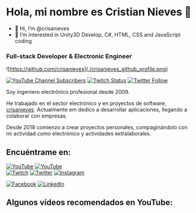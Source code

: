 # Hola, mi nombre es Cristian Nieves 👋

- 👋 Hi, I’m @crisanieves
- 👀 I’m interested in Unity3D Develop, C#, HTML, CSS and JavaScript coding
  
### Full-stack Developer & Electronic Engineer

![https://github.com/crisanieves](./crisanieves_github_profile.png)

[![YouTube Channel Subscribers](https://img.shields.io/youtube/channel/subscribers/UCxPD7bsocoAMq8Dj18kmGyQ?style=social)](https://www.youtube.com/c/TercerAnalisis?sub_confirmation=1)
[![Twitch Status](https://img.shields.io/twitch/status/kexel?style=social)](https://twitch.com/k3xel)
[![Twitter Follow](https://img.shields.io/twitter/follow/escacn?style=social)](https://x.com/escacn)
<!-- [![Discord](https://img.shields.io/discord/729672926432985098?style=social&label=Discord&logo=discord)](https://crisanieves.com/discord) -->
<!-- ![GitHub Followers](https://img.shields.io/github/followers/crisanieves?style=social)
![GitHub Followers](https://img.shields.io/github/stars/crisanieves?style=social) -->

Soy ingeniero electrónico profesional desde 2009.

He trabajado en el sector electrónico y en proyectos de software, [crisanieves](https://linkedin.com/in/cristianieves/). Actualmente em dedico a desarrollar aplicaciones, llegando a colaborar con empresas.

Desde 2018 comienzo a crear proyectos personales, compaginándolo con mi actividad como electrónico y actividades extralaborales.

<!--
> 
> ⭐️ [GitHub star](https://stars.github.com/profiles/crisanieves/) -->

## Encuéntrame en:

[![YouTube](https://img.shields.io/badge/YouTube-shorts_by_crisanieves-FF0000?style=for-the-badge&logo=youtube&logoColor=white&labelColor=101010)](https://youtube.com/TercerAnalisis/shorts)
[![YouTube](https://img.shields.io/badge/YouTube-crisanieves_TV-FF0000?style=for-the-badge&logo=youtube&logoColor=white&labelColor=101010)](https://youtube.com/TercerAnalisis/videos)
<br>
[![Twitch](https://img.shields.io/badge/Twitch-crisanieves-9146FF?style=for-the-badge&logo=twitch&logoColor=white&labelColor=101010)](https://twitch.tv/k3xel)
[![Twitter](https://img.shields.io/badge/Twitter-@escacn-1DA1F2?style=for-the-badge&logo=twitter&logoColor=white&labelColor=101010)](https://twitter.com/escacn)
[![Instagram](https://img.shields.io/badge/Instagram-@mathronica-E4405F?style=for-the-badge&logo=instagram&logoColor=white&labelColor=101010)](https://instagram.com/mathronica)
<!-- [![TikTok](https://img.shields.io/badge/TikTok-@crisanieves-69C9D0?style=for-the-badge&logo=tiktok&logoColor=white&labelColor=101010)](https://tiktok.com/@crist...) -->
[![Facebook](https://img.shields.io/badge/Facebook-@crisanieves-1877F2?style=for-the-badge&logo=facebook&logoColor=white&labelColor=101010)](https://facebook.com/crixtianieves)
[![LinkedIn](https://img.shields.io/badge/LinkedIn-crisanieves-0077B5?style=for-the-badge&logo=linkedin&logoColor=white&labelColor=101010)](https://www.linkedin.com/in/cristianieves)
<!-- [![Discord](https://img.shields.io/badge/Discord-crisanieves-5865F2?style=for-the-badge&logo=discord&logoColor=white&labelColor=101010)](https://escan....com/discord) -->
<!-- [![Web](https://img.shields.io/badge/Web-crisanieves.com-14a1f0?style=for-the-badge&logo=dev.to&logoColor=white&labelColor=101010)](https://crisanieves.com) -->

<!-- # Algunos proyectos de la comunidad

## SQL y bases de datos: Curso gratis

<a href="https://crisanieves.link/sql"><img src="https://raw.githubusercontent.com/crisanieves/hello-sql/main/Images/header.jpg" style="height: 60%; width:60%;"/></a>

[![Curso Git](https://img.shields.io/github/stars/crisanieves/hello-sql?label=Curso%20SQL&style=social)](https://github.com/crisanieves/hello-sql)

## Python desde cero: Curso gratis

<a href="https://crisanieves.link/python"><img src="https://raw.githubusercontent.com/crisanieves/Hello-Python/main/Images/header.jpg" style="height: 60%; width:60%;"/></a>

[![Curso Python](https://img.shields.io/github/stars/crisanieves/hello-python?label=Curso%20Python%20desde%20cero&style=social)](https://github.com/crisanieves/hello-python)

## Un día, un lenguaje: Primeros pasos en 11 lenguajes

<a href="https://crisanieves.link/lenguajes"><img src="https://raw.githubusercontent.com/crisanieves/one-day-one-language/main/Media/header.jpg" style="height: 60%; width:60%;"/></a>

[![Curso Lenguajes](https://img.shields.io/github/stars/crisanieves/one-day-one-language?label=Un%20día,%20un%20lenguaje&style=social)](https://github.com/crisanieves/one-day-one-language)

-->

## Algunos vídeos recomendados en YouTube:
<!--

<table style="width:100%">
<tr>
<td>
<a href="https://youtu.be/wGxDfSWC4Ww">
<img src="https://i.ytimg.com/vi/wGxDfSWC4Ww/hqdefault.jpg">
</a>
</td>
<td>
<a href="https://youtu.be/mVu_kOtuybM">
<img src="[[https://i.ytimg.com/an_webp/mVu_kOtuybM/mqdefault_6s.webp">
</a>
</td>
</tr>
</table>

<hr>
<br>
<hr>

-->

<!--

## Contacto y apoyo:

[![Email](https://img.shields.io/badge/braismoure@crisanieves.com-email_personal_(respuesta_lenta)-D14836?style=for-the-badge&logo=gmail&logoColor=white&labelColor=101010)](mailto:crisanieves@gmail.com)
</br>
[![BuyMeACoffee](https://img.shields.io/badge/Buy_Me_A_Coffee-apoya_mi_trabajo-FFDD00?style=for-the-badge&logo=buy-me-a-coffee&logoColor=white&labelColor=101010)](https://www.buymeacoffee.com/crisanieves)

-->
